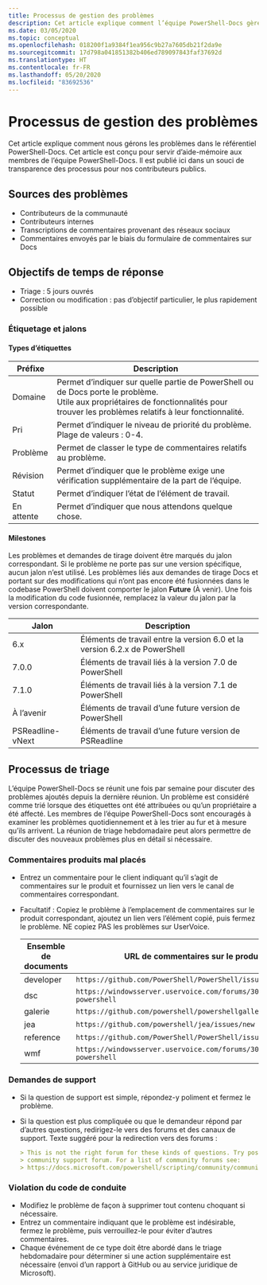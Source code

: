 ```yaml
---
title: Processus de gestion des problèmes
description: Cet article explique comment l’équipe PowerShell-Docs gère les demandes de tirage (pull request).
ms.date: 03/05/2020
ms.topic: conceptual
ms.openlocfilehash: 018200f1a9384f1ea956c9b27a7605db21f2da9e
ms.sourcegitcommit: 17d798a041851382b406ed789097843faf37692d
ms.translationtype: HT
ms.contentlocale: fr-FR
ms.lasthandoff: 05/20/2020
ms.locfileid: "83692536"
---
```

# <a name="how-we-manage-issues"></a>Processus de gestion des problèmes

Cet article explique comment nous gérons les problèmes dans le référentiel PowerShell-Docs. Cet article est conçu pour servir d’aide-mémoire aux membres de l’équipe PowerShell-Docs. Il est publié ici dans un souci de transparence des processus pour nos contributeurs publics.

## <a name="sources-of-issues"></a>Sources des problèmes

- Contributeurs de la communauté
- Contributeurs internes
- Transcriptions de commentaires provenant des réseaux sociaux
- Commentaires envoyés par le biais du formulaire de commentaires sur Docs

## <a name="response-time-targets"></a>Objectifs de temps de réponse

- Triage : 5 jours ouvrés
- Correction ou modification : pas d’objectif particulier, le plus rapidement possible

### <a name="labeling--milestones"></a>Étiquetage et jalons

#### <a name="label-types"></a>Types d’étiquettes

|Préfixe  | Description                                                         |
|------- | --------------------------------------------------------------------|
|Domaine    | Permet d’indiquer sur quelle partie de PowerShell ou de Docs porte le problème.<br>Utile aux propriétaires de fonctionnalités pour trouver les problèmes relatifs à leur fonctionnalité.|
|Pri     | Permet d’indiquer le niveau de priorité du problème. Plage de valeurs : 0-4.        |
|Problème   | Permet de classer le type de commentaires relatifs au problème.                     |
|Révision  | Permet d’indiquer que le problème exige une vérification supplémentaire de la part de l’équipe.              |
|Statut  | Permet d’indiquer l’état de l’élément de travail.                        |
|En attente | Permet d’indiquer que nous attendons quelque chose.                   |

#### <a name="milestones"></a>Milestones

Les problèmes et demandes de tirage doivent être marqués du jalon correspondant. Si le problème ne porte pas sur une version spécifique, aucun jalon n’est utilisé. Les problèmes liés aux demandes de tirage Docs et portant sur des modifications qui n’ont pas encore été fusionnées dans le codebase PowerShell doivent comporter le jalon **Future** (À venir). Une fois la modification du code fusionnée, remplacez la valeur du jalon par la version correspondante.

|    Jalon     |                    Description                     |
| ---------------- | -------------------------------------------------- |
| 6.x              | Éléments de travail entre la version 6.0 et la version 6.2.x de PowerShell |
| 7.0.0            | Éléments de travail liés à la version 7.0 de PowerShell               |
| 7.1.0            | Éléments de travail liés à la version 7.1 de PowerShell               |
| À l’avenir           | Éléments de travail d’une future version de PowerShell          |
| PSReadline-vNext | Éléments de travail d’une future version de PSReadline          |

## <a name="triage-process"></a>Processus de triage

L’équipe PowerShell-Docs se réunit une fois par semaine pour discuter des problèmes ajoutés depuis la dernière réunion. Un problème est considéré comme trié lorsque des étiquettes ont été attribuées ou qu’un propriétaire a été affecté. Les membres de l’équipe PowerShell-Docs sont encouragés à examiner les problèmes quotidiennement et à les trier au fur et à mesure qu’ils arrivent. La réunion de triage hebdomadaire peut alors permettre de discuter des nouveaux problèmes plus en détail si nécessaire.

### <a name="misplaced-product-feedback"></a>Commentaires produits mal placés

- Entrez un commentaire pour le client indiquant qu’il s’agit de commentaires sur le produit et fournissez un lien vers le canal de commentaires correspondant.
- Facultatif : Copiez le problème à l’emplacement de commentaires sur le produit correspondant, ajoutez un lien vers l’élément copié, puis fermez le problème. NE copiez PAS les problèmes sur UserVoice.

  | Ensemble de documents    | URL de commentaires sur le produit                                           |
  | --------- | -------------------------------------------------------------- |
  | developer | `https://github.com/PowerShell/PowerShell/issues/new/choose`   |
  | dsc       | `https://windowsserver.uservoice.com/forums/301869-powershell` |
  | galerie   | `https://github.com/powershell/powershellgallery/issues/new`   |
  | jea       | `https://github.com/powershell/jea/issues/new`                 |
  | reference | `https://github.com/PowerShell/PowerShell/issues/new/choose`   |
  | wmf       | `https://windowsserver.uservoice.com/forums/301869-powershell` |

### <a name="support-requests"></a>Demandes de support

- Si la question de support est simple, répondez-y poliment et fermez le problème.
- Si la question est plus compliquée ou que le demandeur répond par d’autres questions, redirigez-le vers des forums et des canaux de support. Texte suggéré pour la redirection vers des forums :

  ```Markdown
  > This is not the right forum for these kinds of questions. Try posting your question in a
  > community support forum. For a list of community forums see:
  > https://docs.microsoft.com/powershell/scripting/community/community-support
  ```

### <a name="code-of-conduct-violations"></a>Violation du code de conduite

- Modifiez le problème de façon à supprimer tout contenu choquant si nécessaire.
- Entrez un commentaire indiquant que le problème est indésirable, fermez le problème, puis verrouillez-le pour éviter d’autres commentaires.
- Chaque événement de ce type doit être abordé dans le triage hebdomadaire pour déterminer si une action supplémentaire est nécessaire (envoi d’un rapport à GitHub ou au service juridique de Microsoft).
